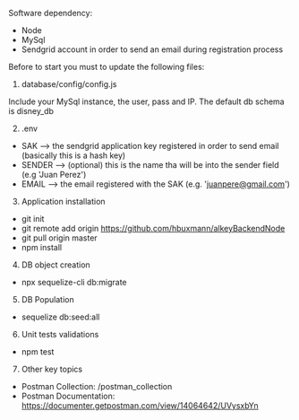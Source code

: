 Software dependency:
- Node
- MySql
- Sendgrid account in order to send an email during registration process


Before to start you must to update the following files:

1. database/config/config.js

Include your MySql instance, the user, pass and IP. The default db schema is disney_db

2. .env 
- SAK --> the sendgrid application key registered in order to send email (basically this is a hash key)
- SENDER --> (optional) this is the name tha will be into the sender field (e.g 'Juan Perez')
- EMAIL --> the email registered with the SAK (e.g. 'juanpere@gmail.com')


3. Application installation
- git init
- git remote add origin https://github.com/hbuxmann/alkeyBackendNode
- git pull origin master
- npm install

4. DB object creation
- npx sequelize-cli db:migrate

5. DB Population
- sequelize db:seed:all

6. Unit tests validations
- npm test

7. Other key topics
- Postman Collection: /postman_collection
- Postman Documentation: https://documenter.getpostman.com/view/14064642/UVysxbYn
